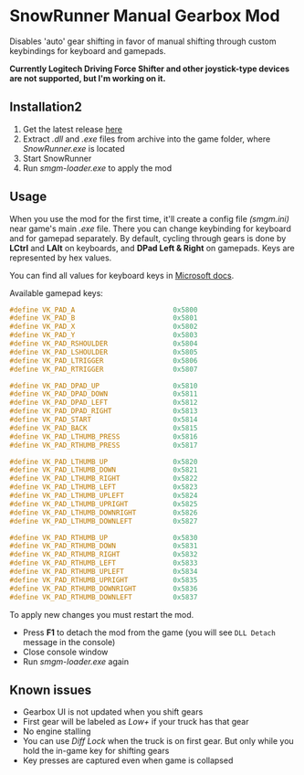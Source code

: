# SnowRunner Manual Gearbox Mod

Disables 'auto' gear shifting in favor of manual shifting through custom keybindings for keyboard and gamepads.

**Currently Logitech Driving Force Shifter and other joystick-type devices are not supported, but I'm working on it.**

## Installation2

1. Get the latest release [here](https://github.com/drafty46/Snowrunner-Manual-Gearbox-Mod/releases)
1. Extract _.dll_ and _.exe_ files from archive into the game folder, where _SnowRunner.exe_ is located
1. Start SnowRunner
1. Run _smgm-loader.exe_ to apply the mod

## Usage

When you use the mod for the first time, it'll create a config file _(smgm.ini)_ near game's main _.exe_ file.
There you can change keybinding for keyboard and for gamepad separately. By default, cycling through gears is done by **LCtrl** and **LAlt** on keyboards, and **DPad Left & Right** on gamepads. Keys are represented by hex values.

You can find all values for keyboard keys in [Microsoft docs](https://learn.microsoft.com/en-us/windows/win32/inputdev/virtual-key-codes).

Available gamepad keys:
```c++
#define VK_PAD_A                        0x5800
#define VK_PAD_B                        0x5801
#define VK_PAD_X                        0x5802
#define VK_PAD_Y                        0x5803
#define VK_PAD_RSHOULDER                0x5804
#define VK_PAD_LSHOULDER                0x5805
#define VK_PAD_LTRIGGER                 0x5806
#define VK_PAD_RTRIGGER                 0x5807

#define VK_PAD_DPAD_UP                  0x5810
#define VK_PAD_DPAD_DOWN                0x5811
#define VK_PAD_DPAD_LEFT                0x5812
#define VK_PAD_DPAD_RIGHT               0x5813
#define VK_PAD_START                    0x5814
#define VK_PAD_BACK                     0x5815
#define VK_PAD_LTHUMB_PRESS             0x5816
#define VK_PAD_RTHUMB_PRESS             0x5817

#define VK_PAD_LTHUMB_UP                0x5820
#define VK_PAD_LTHUMB_DOWN              0x5821
#define VK_PAD_LTHUMB_RIGHT             0x5822
#define VK_PAD_LTHUMB_LEFT              0x5823
#define VK_PAD_LTHUMB_UPLEFT            0x5824
#define VK_PAD_LTHUMB_UPRIGHT           0x5825
#define VK_PAD_LTHUMB_DOWNRIGHT         0x5826
#define VK_PAD_LTHUMB_DOWNLEFT          0x5827

#define VK_PAD_RTHUMB_UP                0x5830
#define VK_PAD_RTHUMB_DOWN              0x5831
#define VK_PAD_RTHUMB_RIGHT             0x5832
#define VK_PAD_RTHUMB_LEFT              0x5833
#define VK_PAD_RTHUMB_UPLEFT            0x5834
#define VK_PAD_RTHUMB_UPRIGHT           0x5835
#define VK_PAD_RTHUMB_DOWNRIGHT         0x5836
#define VK_PAD_RTHUMB_DOWNLEFT          0x5837
```

To apply new changes you must restart the mod.

* Press **F1** to detach the mod from the game (you will see `DLL Detach` message in the console)
* Close console window
* Run _smgm-loader.exe_ again

## Known issues

* Gearbox UI is not updated when you shift gears
* First gear will be labeled as _Low+_ if your truck has that gear
* No engine stalling
* You can use _Diff Lock_ when the truck is on first gear. But only while you hold the in-game key for shifting gears
* Key presses are captured even when game is collapsed